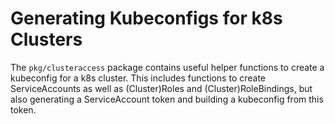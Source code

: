 # Generating Kubeconfigs for k8s Clusters

The `pkg/clusteraccess` package contains useful helper functions to create a kubeconfig for a k8s cluster. This includes functions to create ServiceAccounts as well as (Cluster)Roles and (Cluster)RoleBindings, but also generating a ServiceAccount token and building a kubeconfig from this token.